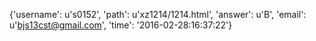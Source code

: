 {'username': u's0152', 'path': u'xz1214/1214.html', 'answer': u'B', 'email': u'bjs13cst@gmail.com', 'time': '2016-02-28:16:37:22'}